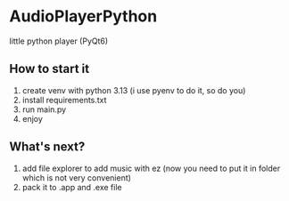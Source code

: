 # AudioPlayerPython
little python player (PyQt6)

## How to start it
 1. create venv with python 3.13 (i use pyenv to do it, so do you)
 2. install requirements.txt
 3. run main.py
 4. enjoy

## What's next?
 1. add file explorer to add music with ez (now you need to put it in folder which is not very сonvenient)
 2. pack it to .app and .exe file
